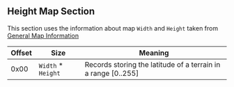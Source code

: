 ## Height Map Section

This section uses the information about map `Width` and `Height` taken from [General Map Information](./GeneralMapInfo.md)

 Offset | Size | Meaning
--------|------|---------
0x00 | `Width` * `Height` | Records storing the latitude of a terrain in a range [0..255]
